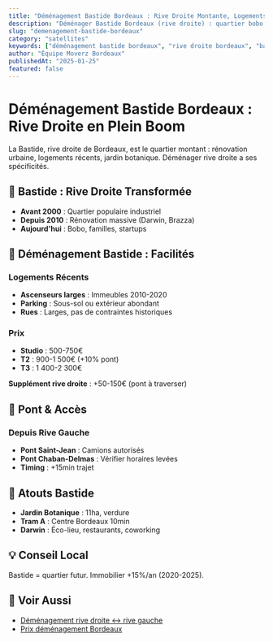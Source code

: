 ```yaml
---
title: "Déménagement Bastide Bordeaux : Rive Droite Montante, Logements Récents"
description: "Déménager Bastide Bordeaux (rive droite) : quartier bobo, logements récents 2010-2020, tram A, jardin botanique, pont Chaban. Prix +10% rive droite."
slug: "demenagement-bastide-bordeaux"
category: "satellites"
keywords: ["déménagement bastide bordeaux", "rive droite bordeaux", "bastide quartier", "déménager bastide", "tram bastide"]
author: "Équipe Moverz Bordeaux"
publishedAt: "2025-01-25"
featured: false
---
```


# Déménagement Bastide Bordeaux : Rive Droite en Plein Boom

La Bastide, rive droite de Bordeaux, est le quartier montant : rénovation urbaine, logements récents, jardin botanique. Déménager rive droite a ses spécificités.

## 🌉 Bastide : Rive Droite Transformée

- **Avant 2000** : Quartier populaire industriel
- **Depuis 2010** : Rénovation massive (Darwin, Brazza)
- **Aujourd'hui** : Bobo, familles, startups

## 🚛 Déménagement Bastide : Facilités

### Logements Récents
- **Ascenseurs larges** : Immeubles 2010-2020
- **Parking** : Sous-sol ou extérieur abondant
- **Rues** : Larges, pas de contraintes historiques

### Prix
- **Studio** : 500-750€
- **T2** : 900-1 500€ (+10% pont)
- **T3** : 1 400-2 300€

**Supplément rive droite** : +50-150€ (pont à traverser)

## 🌉 Pont & Accès

### Depuis Rive Gauche
- **Pont Saint-Jean** : Camions autorisés
- **Pont Chaban-Delmas** : Vérifier horaires levées
- **Timing** : +15min trajet

## 🌳 Atouts Bastide

- **Jardin Botanique** : 11ha, verdure
- **Tram A** : Centre Bordeaux 10min
- **Darwin** : Éco-lieu, restaurants, coworking

## 💡 Conseil Local

Bastide = quartier futur. Immobilier +15%/an (2020-2025).

## 🔗 Voir Aussi

- [Déménagement rive droite ↔ rive gauche](/blog/satellites/demenagement-rive-droite-rive-gauche-bordeaux)
- [Prix déménagement Bordeaux](/blog/satellites/prix-demenagement-bordeaux-2025)

